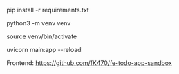 pip install -r requirements.txt

python3 -m venv venv

source venv/bin/activate

uvicorn main:app --reload

Frontend: https://github.com/fK470/fe-todo-app-sandbox
